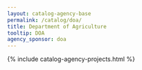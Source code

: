 ```yaml
---
layout: catalog-agency-base
permalink: /catalog/doa/
title: Department of Agriculture 
tooltip: DOA
agency_sponsor: doa
---
```


{% include catalog-agency-projects.html %}